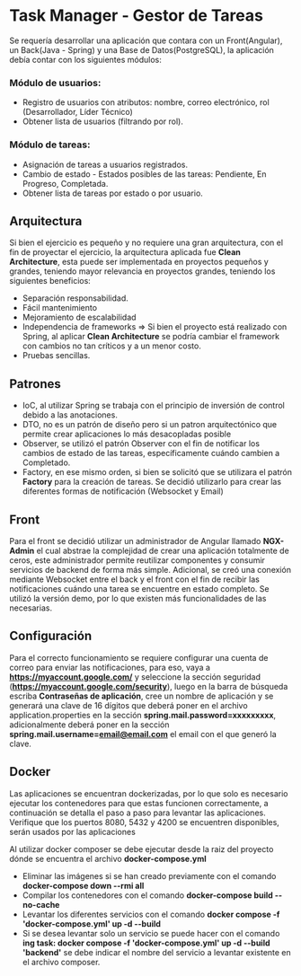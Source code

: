 # Task Manager - Gestor de Tareas
Se requería desarrollar una aplicación que contara con un Front(Angular), un Back(Java - Spring) y una Base de Datos(PostgreSQL), la aplicación debía contar con los siguientes módulos:

### Módulo de usuarios:
* Registro de usuarios con atributos: nombre, correo electrónico, rol (Desarrollador, Líder Técnico)
* Obtener lista de usuarios (filtrando por rol).
### Módulo de tareas:
* Asignación de tareas a usuarios registrados.
* Cambio de estado - Estados posibles de las tareas: Pendiente, En Progreso, Completada.
* Obtener lista de tareas por estado o por usuario.

## Arquitectura
Si bien el ejercicio es pequeño y no requiere una gran arquitectura, con el fin de proyectar el ejercicio, la arquitectura aplicada fue **Clean Architecture**, esta puede ser implementada en proyectos pequeños y grandes, teniendo mayor relevancia en proyectos grandes, teniendo los siguientes beneficios:
* Separación responsabilidad.
* Fácil mantenimiento
* Mejoramiento de escalabilidad
* Independencia de frameworks => Si bien el proyecto está realizado con Spring, al aplicar **Clean Architecture** se podría cambiar el framework con cambios no tan críticos y a un menor costo.
* Pruebas sencillas.

## Patrones
* IoC, al utilizar Spring se trabaja con el principio de inversión de control debido a las anotaciones.
* DTO, no es un patrón de diseño pero si un patron arquitectónico que permite crear aplicaciones lo más desacopladas posible
* Observer, se utilizó el patrón Observer con el fin de notificar los cambios de estado de las tareas, específicamente cuándo cambien a Completado.
* Factory, en ese mismo orden, si bien se solicitó que se utilizara el patrón **Factory** para la creación de tareas. Se decidió utilizarlo para crear las diferentes formas de notificación (Websocket y Email)

## Front
Para el front se decidió utilizar un administrador de Angular llamado **NGX-Admin** el cual abstrae la complejidad de crear una aplicación totalmente de ceros, este administrador permite reutilizar componentes y consumir servicios de backend de forma más simple. 
Adicional, se creó una conexión mediante Websocket entre el back y el front con el fin de recibir las notificaciones cuándo una tarea se encuentre en estado completo.
Se utilizó la versión demo, por lo que existen más funcionalidades de las necesarias.

## Configuración
Para el correcto funcionamiento se requiere configurar una cuenta de correo para enviar las notificaciones, para eso, vaya a **https://myaccount.google.com/** y seleccione la sección seguridad (**https://myaccount.google.com/security**), luego en la barra de búsqueda escriba **Contraseñas de aplicación**, cree un nombre de aplicación y se generará una clave de 16 dígitos que deberá poner en el archivo application.properties en la sección **spring.mail.password=xxxxxxxxx**, adicionalmente deberá poner en la sección **spring.mail.username=email@email.com** el email con el que generó la clave. 

## Docker
Las aplicaciones se encuentran dockerizadas, por lo que solo es necesario ejecutar los contenedores para que estas funcionen correctamente, a continuación se detalla el paso a paso para levantar las aplicaciones.
Verifique que los puertos 8080, 5432 y 4200 se encuentren disponibles, serán usados por las aplicaciones

Al utilizar docker composer se debe ejecutar desde la raiz del proyecto dónde se encuentra el archivo **docker-compose.yml**
* Eliminar las imágenes si se han creado previamente con el comando **docker-compose down --rmi all**
* Compilar los contenedores con el comando **docker-compose build --no-cache**
* Levantar los diferentes servicios con el comando **docker compose -f 'docker-compose.yml' up -d --build**
* Si se desea levantar solo un servicio se puede hacer con el comando **ing task: docker compose -f 'docker-compose.yml' up -d --build 'backend'** se debe indicar el nombre del servicio a levantar existente en el archivo composer.